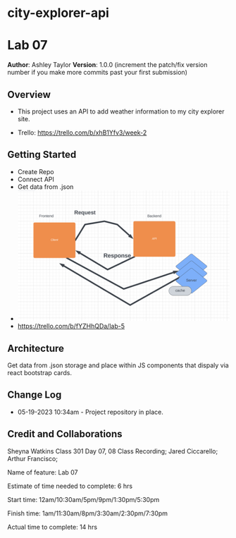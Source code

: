 # city-explorer-api
# Lab 07

**Author**: Ashley Taylor
**Version**: 1.0.0 (increment the patch/fix version number if you make more commits past your first submission)

## Overview

- This project uses an API to add weather information to my city explorer site.

- Trello: https://trello.com/b/xhB1Yfv3/week-2

## Getting Started

- Create Repo
- Connect API
- Get data from .json
- ![Web Request Response Cycle](arthurscreen.png)
- https://trello.com/b/fYZHhQDa/lab-5

## Architecture

Get data from .json storage and place within JS components that dispaly via react bootstrap cards.

## Change Log

- 05-19-2023 10:34am - Project repository in place.

## Credit and Collaborations

Sheyna Watkins Class 301 Day 07, 08 Class Recording; Jared Ciccarello; Arthur Francisco;

Name of feature: Lab 07

Estimate of time needed to complete: 
6 hrs

Start time: 12am/10:30am/5pm/9pm/1:30pm/5:30pm

Finish time: 1am/11:30am/8pm/3:30am/2:30pm/7:30pm

Actual time to complete: 14 hrs
